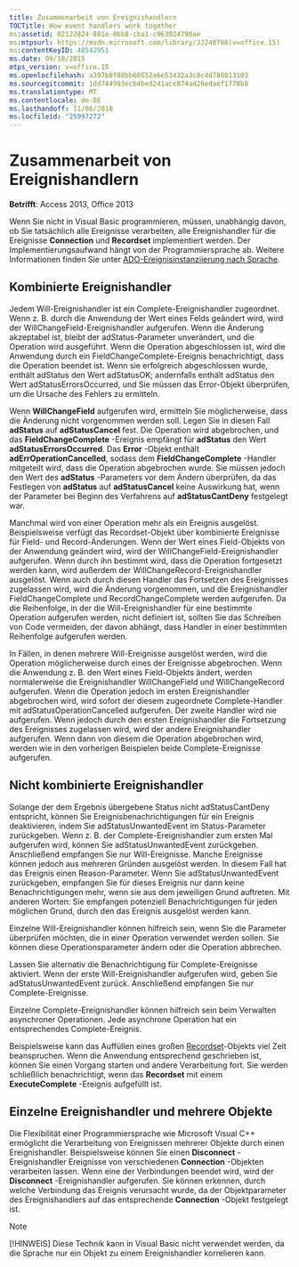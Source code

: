 ```yaml
---
title: Zusammenarbeit von Ereignishandlern
TOCTitle: How event handlers work together
ms:assetid: 02122824-881e-0bb8-cba1-c963024790ae
ms:mtpsurl: https://msdn.microsoft.com/library/JJ248788(v=office.15)
ms:contentKeyID: 48542951
ms.date: 09/18/2015
mtps_version: v=office.15
ms.openlocfilehash: a397b0f88bb60552a6e53432a3c8c4d788013103
ms.sourcegitcommit: 1dd744993ecb4bed241ace874ad26edaef1778b8
ms.translationtype: MT
ms.contentlocale: de-DE
ms.lasthandoff: 11/06/2018
ms.locfileid: "25997272"
---
```

# <a name="how-event-handlers-work-together"></a>Zusammenarbeit von Ereignishandlern

**Betrifft**: Access 2013, Office 2013

Wenn Sie nicht in Visual Basic programmieren, müssen, unabhängig davon, ob Sie tatsächlich alle Ereignisse verarbeiten, alle Ereignishandler für die Ereignisse **Connection** und **Recordset** implementiert werden. Der Implementierungsaufwand hängt von der Programmiersprache ab. Weitere Informationen finden Sie unter [ADO-Ereignisinstanziierung nach Sprache](https://msdn.microsoft.com/library/jj250244\(v=office.15\)).

## <a name="paired-event-handlers"></a>Kombinierte Ereignishandler

Jedem Will-Ereignishandler ist ein Complete-Ereignishandler zugeordnet. Wenn z. B. durch die Anwendung der Wert eines Felds geändert wird, wird der WillChangeField-Ereignishandler aufgerufen. Wenn die Änderung akzeptabel ist, bleibt der adStatus-Parameter unverändert, und die Operation wird ausgeführt. Wenn die Operation abgeschlossen ist, wird die Anwendung durch ein FieldChangeComplete-Ereignis benachrichtigt, dass die Operation beendet ist. Wenn sie erfolgreich abgeschlossen wurde, enthält adStatus den Wert adStatusOK; andernfalls enthält adStatus den Wert adStatusErrorsOccurred, und Sie müssen das Error-Objekt überprüfen, um die Ursache des Fehlers zu ermitteln.

Wenn **WillChangeField** aufgerufen wird, ermitteln Sie möglicherweise, dass die Änderung nicht vorgenommen werden soll. Legen Sie in diesen Fall **adStatus** auf **adStatusCancel** fest. Die Operation wird abgebrochen, und das **FieldChangeComplete** -Ereignis empfängt für **adStatus** den Wert **adStatusErrorsOccurred**. Das **Error** -Objekt enthält **adErrOperationCancelled**, sodass dem **FieldChangeComplete** -Handler mitgeteilt wird, dass die Operation abgebrochen wurde. Sie müssen jedoch den Wert des **adStatus** -Parameters vor dem Ändern überprüfen, da das Festlegen von **adStatus** auf **adStatusCancel** keine Auswirkung hat, wenn der Parameter bei Beginn des Verfahrens auf **adStatusCantDeny** festgelegt war.

Manchmal wird von einer Operation mehr als ein Ereignis ausgelöst. Beispielsweise verfügt das Recordset-Objekt über kombinierte Ereignisse für Field- und Record-Änderungen. Wenn der Wert eines Field-Objekts von der Anwendung geändert wird, wird der WillChangeField-Ereignishandler aufgerufen. Wenn durch ihn bestimmt wird, dass die Operation fortgesetzt werden kann, wird außerdem der WillChangeRecord-Ereignishandler ausgelöst. Wenn auch durch diesen Handler das Fortsetzen des Ereignisses zugelassen wird, wird die Änderung vorgenommen, und die Ereignishandler FieldChangeComplete und RecordChangeComplete werden aufgerufen. Da die Reihenfolge, in der die Will-Ereignishandler für eine bestimmte Operation aufgerufen werden, nicht definiert ist, sollten Sie das Schreiben von Code vermeiden, der davon abhängt, dass Handler in einer bestimmten Reihenfolge aufgerufen werden.

In Fällen, in denen mehrere Will-Ereignisse ausgelöst werden, wird die Operation möglicherweise durch eines der Ereignisse abgebrochen. Wenn die Anwendung z. B. den Wert eines Field-Objekts ändert, werden normalerweise die Ereignishandler WillChangeField und WillChangeRecord aufgerufen. Wenn die Operation jedoch im ersten Ereignishandler abgebrochen wird, wird sofort der diesem zugeordnete Complete-Handler mit adStatusOperationCancelled aufgerufen. Der zweite Handler wird nie aufgerufen. Wenn jedoch durch den ersten Ereignishandler die Fortsetzung des Ereignisses zugelassen wird, wird der andere Ereignishandler aufgerufen. Wenn dann von diesem die Operation abgebrochen wird, werden wie in den vorherigen Beispielen beide Complete-Ereignisse aufgerufen.

## <a name="unpaired-event-handlers"></a>Nicht kombinierte Ereignishandler

Solange der dem Ergebnis übergebene Status nicht adStatusCantDeny entspricht, können Sie Ereignisbenachrichtigungen für ein Ereignis deaktivieren, indem Sie adStatusUnwantedEvent im Status-Parameter zurückgeben. Wenn z. B. der Complete-Ereignishandler zum ersten Mal aufgerufen wird, können Sie adStatusUnwantedEvent zurückgeben. Anschließend empfangen Sie nur Will-Ereignisse. Manche Ereignisse können jedoch aus mehreren Gründen ausgelöst werden. In diesem Fall hat das Ereignis einen Reason-Parameter. Wenn Sie adStatusUnwantedEvent zurückgeben, empfangen Sie für dieses Ereignis nur dann keine Benachrichtigungen mehr, wenn sie aus dem jeweiligen Grund auftreten. Mit anderen Worten: Sie empfangen potenziell Benachrichtigungen für jeden möglichen Grund, durch den das Ereignis ausgelöst werden kann.

Einzelne Will-Ereignishandler können hilfreich sein, wenn Sie die Parameter überprüfen möchten, die in einer Operation verwendet werden sollen. Sie können diese Operationsparameter ändern oder die Operation abbrechen.

Lassen Sie alternativ die Benachrichtigung für Complete-Ereignisse aktiviert. Wenn der erste Will-Ereignishandler aufgerufen wird, geben Sie adStatusUnwantedEvent zurück. Anschließend empfangen Sie nur Complete-Ereignisse.

Einzelne Complete-Ereignishandler können hilfreich sein beim Verwalten asynchroner Operationen. Jede asynchrone Operation hat ein entsprechendes Complete-Ereignis.

Beispielsweise kann das Auffüllen eines großen [Recordset](recordset-object-ado.md)-Objekts viel Zeit beanspruchen. Wenn die Anwendung entsprechend geschrieben ist, können Sie einen Vorgang starten und andere Verarbeitung fort. Sie werden schließlich benachrichtigt, wenn das **Recordset** mit einem **ExecuteComplete** -Ereignis aufgefüllt ist.

## <a name="single-event-handlers-and-multiple-objects"></a>Einzelne Ereignishandler und mehrere Objekte

Die Flexibilität einer Programmiersprache wie Microsoft Visual C++ ermöglicht die Verarbeitung von Ereignissen mehrerer Objekte durch einen Ereignishandler. Beispielsweise können Sie einen **Disconnect** -Ereignishandler Ereignisse von verschiedenen **Connection** -Objekten verarbeiten lassen. Wenn eine der Verbindungen beendet wird, wird der **Disconnect** -Ereignishandler aufgerufen. Sie können erkennen, durch welche Verbindung das Ereignis verursacht wurde, da der Objektparameter des Ereignishandlers auf das entsprechende **Connection** -Objekt festgelegt ist.

> [!NOTE]
> [!HINWEIS] Diese Technik kann in Visual Basic nicht verwendet werden, da die Sprache nur ein Objekt zu einem Ereignishandler korrelieren kann.


